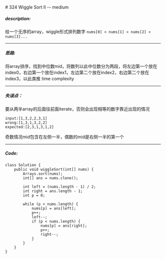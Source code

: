 \# 324 Wiggle Sort II -- medium
##### description:
给一个无序的array，wiggle形式排列数字
`nums[0] < nums[1] > nums[2] < nums[3]...`
****************
##### 思路:
将array排序，找到中位数mid，将数列以此中位数分为两段，将左边第一个放在index0，右边第一个放在index1，左边第二个放在index2，右边第二个放在index3，以此类推
time complexity
**********
##### 失误点：
要从两半array的后面往前面iterate，否则会出现相等的数字靠近出现的情况
```
input:[1,3,2,2,3,1]
wrong:[1,3,1,3,2,2]
expected:[2,3,1,3,1,2]
```
奇数情况mid包含在左侧一半，偶数的mid是右侧一半的第一个
********
##### Code:
```
class Solution {
    public void wiggleSort(int[] nums) {
        Arrays.sort(nums);
        int[] ans = nums.clone();

        int left = (nums.length - 1) / 2;
        int right = ans.length - 1;
        int p = 0;

        while (p < nums.length) {
            nums[p] = ans[left];
            p++;
            left--;
            if (p < nums.length) {
                nums[p] = ans[right];
                p++;
                right--;
            }
        }
    }
}
```
